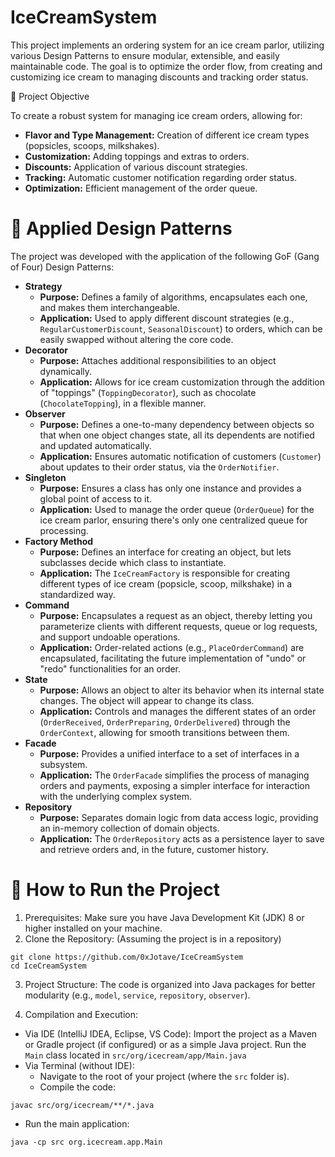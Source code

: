 # IceCreamSystem

This project implements an ordering system for an ice cream parlor, utilizing various Design Patterns to ensure modular, extensible, and easily maintainable code. The goal is to optimize the order flow, from creating and customizing ice cream to managing discounts and tracking order status.

🎯 Project Objective

To create a robust system for managing ice cream orders, allowing for:

- **Flavor and Type Management:** Creation of different ice cream types (popsicles, scoops, milkshakes).
- **Customization:** Adding toppings and extras to orders.
- **Discounts:** Application of various discount strategies.
- **Tracking:** Automatic customer notification regarding order status.
- **Optimization:** Efficient management of the order queue.

# 🔹 Applied Design Patterns

The project was developed with the application of the following GoF (Gang of Four) Design Patterns:

- **Strategy**
  - **Purpose:** Defines a family of algorithms, encapsulates each one, and makes them interchangeable.
  - **Application:** Used to apply different discount strategies (e.g., `RegularCustomerDiscount`, `SeasonalDiscount`) to orders, which can be easily swapped without altering the core code.
- **Decorator**
  - **Purpose:** Attaches additional responsibilities to an object dynamically.
  - **Application:** Allows for ice cream customization through the addition of "toppings" (`ToppingDecorator`), such as chocolate (`ChocolateTopping`), in a flexible manner.
- **Observer**
  - **Purpose:** Defines a one-to-many dependency between objects so that when one object changes state, all its dependents are notified and updated automatically.
  - **Application:** Ensures automatic notification of customers (`Customer`) about updates to their order status, via the `OrderNotifier`.
- **Singleton**
  - **Purpose:** Ensures a class has only one instance and provides a global point of access to it.
  - **Application:** Used to manage the order queue (`OrderQueue`) for the ice cream parlor, ensuring there's only one centralized queue for processing.
- **Factory Method**
  - **Purpose:** Defines an interface for creating an object, but lets subclasses decide which class to instantiate.
  - **Application:** The `IceCreamFactory` is responsible for creating different types of ice cream (popsicle, scoop, milkshake) in a standardized way.
- **Command**
  - **Purpose:** Encapsulates a request as an object, thereby letting you parameterize clients with different requests, queue or log requests, and support undoable operations.
  - **Application:** Order-related actions (e.g., `PlaceOrderCommand`) are encapsulated, facilitating the future implementation of "undo" or "redo" functionalities for an order.
- **State**
  - **Purpose:** Allows an object to alter its behavior when its internal state changes. The object will appear to change its class.
  - **Application:** Controls and manages the different states of an order (`OrderReceived`, `OrderPreparing`, `OrderDelivered`) through the `OrderContext`, allowing for smooth transitions between them.
- **Facade**
  - **Purpose:** Provides a unified interface to a set of interfaces in a subsystem.
  - **Application:** The `OrderFacade` simplifies the process of managing orders and payments, exposing a simpler interface for interaction with the underlying complex system.
- **Repository**
  - **Purpose:** Separates domain logic from data access logic, providing an in-memory collection of domain objects.
  - **Application:** The `OrderRepository` acts as a persistence layer to save and retrieve orders and, in the future, customer history.

# 🚀 How to Run the Project

1. Prerequisites: Make sure you have Java Development Kit (JDK) 8 or higher installed on your machine.
2. Clone the Repository: (Assuming the project is in a repository)
 ```
git clone https://github.com/0xJotave/IceCreamSystem
cd IceCreamSystem
 ```
3. Project Structure: The code is organized into Java packages for better modularity (e.g., `model`, `service`, `repository`, `observer`).

3. Compilation and Execution:

- Via IDE (IntelliJ IDEA, Eclipse, VS Code): Import the project as a Maven or Gradle project (if configured) or as a simple Java project. Run the `Main` class located in `src/org/icecream/app/Main.java`
- Via Terminal (without IDE):
  - Navigate to the root of your project (where the `src` folder is).
  - Compile the code:
 ```
javac src/org/icecream/**/*.java
 ```
  - Run the main application:
 ```
java -cp src org.icecream.app.Main
 ```
